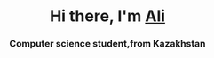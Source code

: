 <h1 align="center">Hi there, I'm <a href="https://daniilshat.ru/" target="_blank">Ali</a>
<h3 align="center">Computer science student,from Kazakhstan</h3>

